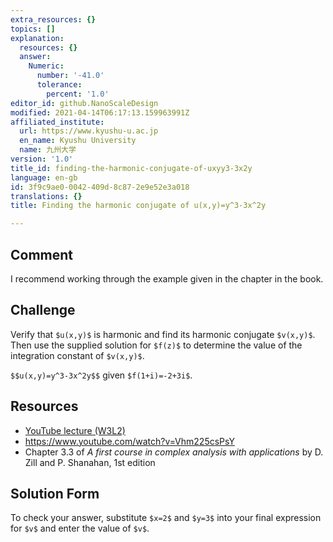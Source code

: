 ```yaml
---
extra_resources: {}
topics: []
explanation:
  resources: {}
  answer:
    Numeric:
      number: '-41.0'
      tolerance:
        percent: '1.0'
editor_id: github.NanoScaleDesign
modified: 2021-04-14T06:17:13.159963991Z
affiliated_institute:
  url: https://www.kyushu-u.ac.jp
  en_name: Kyushu University
  name: 九州大学
version: '1.0'
title_id: finding-the-harmonic-conjugate-of-uxyy3-3x2y
language: en-gb
id: 3f9c9ae0-0042-409d-8c87-2e9e52e3a018
translations: {}
title: Finding the harmonic conjugate of u(x,y)=y^3-3x^2y

---
```


## Comment
I recommend working through the example given in the chapter in the book.

## Challenge
Verify that `$u(x,y)$` is harmonic and find its harmonic conjugate `$v(x,y)$`. Then use the supplied solution for `$f(z)$` to determine the value of the integration constant of `$v(x,y)$`. 

`$$u(x,y)=y^3-3x^2y$$` given `$f(1+i)=-2+3i$`.

## Resources
- [YouTube lecture (W3L2)](https://www.youtube.com/watch?v=GvOzQXIbVts&list=PLi7yHjesblV0sSfZzWdSUXGO683n_nJdQ&index=12)
- https://www.youtube.com/watch?v=Vhm225csPsY
- Chapter 3.3 of *A first course in complex analysis with applications* by D. Zill and P. Shanahan, 1st edition


## Solution Form
To check your answer, substitute `$x=2$` and `$y=3$` into your final expression for `$v$` and enter the value of `$v$`.